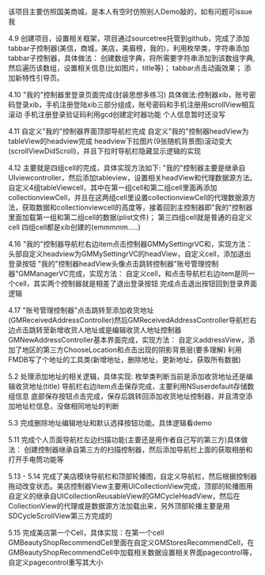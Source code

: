 该项目主要仿照国美商城，是本人有空时仿照别人Demo敲的，如有问题可issue我

4.9
创建项目，设置相关框架，项目通过sourcetree托管到github，完成了添加tabbar子控制器(美信，商城，美店，美眉榜，我的)，利用枚举类，字符串添加tabbar子控制器，具体做法：
创建数组字典，将所需要字符串添加到该数组字典,然后遍历该数组，设置相关信息(比如图片，title等)；
tabbar点击动画效果；
添加新特性引导页。

4.10
"我的"控制器里登录页面完成(封装思想多练习)
具体做法:控制器xib，账号密码登录xib，手机注册登陆xib三部分组成，账号密码和手机注册用scrollView相互滚动
手机注册登录验证码利用gcd创建定时器功能
个人信息暂时还没写

4.11
自定义"我的"控制器界面顶部导航栏完成
自定义"我的"控制器headView为tableView的headview完成
headview下拉图片(9张随机背景图)滚动变大(scrollViewDidScroll)，并且下拉时导航栏隐藏显示逻辑的实现

4.12
主要就是四组cell的完成，具体实现方法如下:
"我的"控制器主要是继承自UIviewcontroller，然后添加tableview，设置相关headView和代理数据源方法。
自定义4组tableViewcell，其中在第一组cell和第二组cell里面再添加collectionviewCell，并且在这两组cell里设置collectionviewCell的代理数据源方法，获取数据和collectionviewcell的高度等，接着回到主控制器即"我的"控制器里面加载第一组和第二组cell的数据(plist文件)；
第三四组cell就是普通的自定义cell
四组cell都是xib创建的(emmmmm.....)

4.16
"我的"控制器导航栏右边item点击控制器GMMySettingrVC和，实现方法：
头部自定义headview为GMMySettingrVC的headView，自定义cell，添加退出登录按钮
"我的"控制器headView头像点击跳转控制器"账号管理控制器"GMManagerVC完成，实现方法：
自定义cell，和点击导航栏右边item是同一个cell，其实两个控制器就是相差了退出登录按钮
完成点击退出按钮回到登录界面逻辑

4.17
"账号管理控制器"点击跳转至添加收货地址(GMReceivedAddressController)然后GMReceivedAddressController导航栏右边点击跳转至新增收货人地址或是编辑收货人地址控制器GMNewAddressController基本界面完成，实现方法：
自定义addressView，添加了地区的第三方ChooseLocation和点击出现的阴影背景层(要多理解)
利用FMDB写了个地址的工具类(新增地址，删除地址，更新地址，获取所有数据)

5.2
处理添加地址的相关逻辑，具体实现:
枚举类判断当前是添加收货地址还是编辑收货地址(title)
导航栏右边item点击保存完成，主要利用NSuserdefault存储数组信息
底部保存按钮点击完成，保存后跳转回添加收货地址控制器，并且清空添加地址栏信息，没做相同地址的判断

5.3
完成删除地址编辑地址和默认选择按钮功能。具体逻辑看demo

5.11
完成个人页面导航栏左边扫描功能(主要还是用作者自己写的第三方)具体做法：
创建控制器继承自第三方的扫描控制器，然后添加导航栏上面的获取相册和打开手电筒功能等

5.13 - 5.14
完成了美店模块导航栏和顶部轮播图，自定义导航栏，然后根据控制器拖动改变状态。美店控制器View主要用UICollectionView完成，顶部的轮播图用自定义的继承自UICollectionReusableView的GMCycleHeadView，然后在CollectionView的代理或是数据源方法加载出来，另外顶部轮播主要是用SDCycleScrollView第三方完成的

5.15
完成美店第一个Cell，具体实现：在第一个cell GMBeautyShopRecommendCell里面在自定义GMStoresRecommendCell，在GMBeautyShopRecommendCell中加载相关数据设置相关界面pagecontrol等，自定义pagecontrol重写其大小
